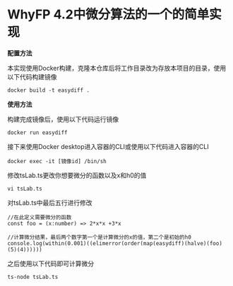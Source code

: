 # WhyFP 4.2中微分算法的一个的简单实现

**配置方法**

本实现使用Docker构建，克隆本仓库后将工作目录改为存放本项目的目录，使用以下代码构建镜像

	docker build -t easydiff .

**使用方法**

构建完成镜像后，使用以下代码运行镜像

	docker run easydiff

接下来使用Docker desktop进入容器的CLI或使用以下代码进入容器的CLI

	docker exec -it [镜像id] /bin/sh

修改tsLab.ts更改你想要微分的函数以及x和h0的值

	vi tsLab.ts

对tsLab.ts中最后五行进行修改

	//在此定义需要微分的函数
	const foo = (x:number) => 2*x*x +3*x

	//计算微分结果，最后两个数字第一个是计算微分的x的值，第二个是初始的h0
	console.log(within(0.001)((elimerror(order(map(easydiff)(halve)(foo)(5)(4))))))

之后使用以下代码即可计算微分

	ts-node tsLab.ts
